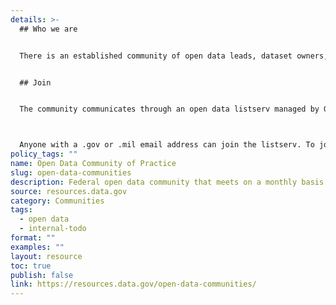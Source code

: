 ```yaml
---
details: >-
  ## Who we are


  There is an established community of open data leads, dataset owners, and others interested in federal open data that meets on a monthly basis. The Office of Management and Budget (Office of the Federal Chief Information Officer) and the Data.gov team at the U.S. General Services Administration (GSA) co-host a monthly meeting of the community on the first Tuesday of every month, at 11 a.m. Eastern. The meetings are held at GSA and can be attended virtually. The meetings are an opportunity for OMB and GSA to update the community on the Federal Data Strategy, OPEN Government Data Act implementation, to provide presentations on open data, and to share best practices. 


  ## Join


  The community communicates through an open data listserv managed by GSA, with over 900 participants. The listserv is used to send meeting notices for the monthly open data meetings and to share information with the community. 



  Anyone with a .gov or .mil email address can join the listserv. To join, send an email to listserv@listserv.gsa.gov with no subject and body content containing “subscribe open-data”.
policy_tags: ""
name: Open Data Community of Practice
slug: open-data-communities
description: Federal open data community that meets on a monthly basis.
source: resources.data.gov
category: Communities
tags:
  - open data
  - internal-todo
format: ""
examples: ""
layout: resource
toc: true
publish: false
link: https://resources.data.gov/open-data-communities/
---
```

